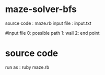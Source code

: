 # maze-solver-bfs

source code : maze.rb
input file : input.txt

#input file
0: possible path
1: wall
2: end point

# source code

run as : ruby maze.rb